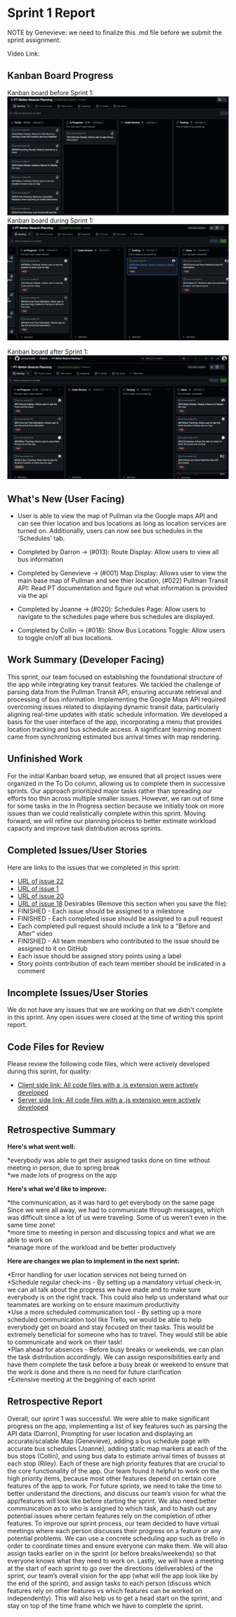 # Sprint 1 Report
NOTE by Genevieve: we need to finalize this .md file before we submit the sprint assignment.

Video Link:
## Kanban Board Progress
Kanban board before Sprint 1:
![Kanban Board Before/Early in Sprint](sprintReport1Images/before.png)
Kanban board during Sprint 1:
![Kanban Board During/Mid Sprint](sprintReport1Images/middleofsprint.png)

Kanban board after Sprint 1:
![Kanban Board After Sprint](sprintReport1Images/afterSprint.png)

## What's New (User Facing)
* User is able to view the map of Pullman via the Google maps API and can see thier location and bus locations as long as location services are turned on. Additionally, users can now see bus schedules in the 'Schedules' tab.

* Completed by Darron -> (#013): Route Display: Allow users to view all bus information
* Completed by Genevieve -> (#001) Map Display: Allows user to view the main base map of Pullman and see thier location, (#022) Pullman Transit API: Read PT documentation and figure out what information is provided via the api
* Completed by Joanne -> (#020): Schedules Page: Allow users to navigate to the schedules page where bus schedules are displayed.
* Completed by Collin -> (#018): Show Bus Locations Toggle: Allow users to toggle on/off all bus locations.

## Work Summary (Developer Facing)
This sprint, our team focused on establishing the foundational structure of the app while integrating key transit features. We tackled the challenge of parsing data from the Pullman Transit API, ensuring accurate retrieval and processing of bus information. Implementing the Google Maps API required overcoming issues related to displaying dynamic transit data, particularly aligning real-time updates with static schedule information. We developed a basis for the user interface of the app, incorporating a menu that provides location tracking and bus schedule access. A significant learning moment came from synchronizing estimated bus arrival times with map rendering.

## Unfinished Work
For the initial Kanban board setup, we ensured that all project issues were organized in the To Do column, allowing us to complete them in successive sprints. Our approach prioritized major tasks rather than spreading our efforts too thin across multiple smaller issues. However, we ran out of time for some tasks in the In Progress section because we initially took on more issues than we could realistically complete within this sprint. Moving forward, we will refine our planning process to better estimate workload capacity and improve task distribution across sprints.

## Completed Issues/User Stories
Here are links to the issues that we completed in this sprint:
* [URL of issue 22](https://github.com/darronese/pt-bus-buddy/issues/22)
* [URL of issue 1](https://github.com/darronese/pt-bus-buddy/issues/1)
* [URL of issue 20](https://github.com/pt-bus-buddy/pt-bus-buddy/issues/20)
* [URL of issue 18](https://github.com/pt-bus-buddy/pt-bus-buddy/issues/18)
Desirables (Remove this section when you save the file):
* FINISHED - Each issue should be assigned to a milestone
* FINISHED - Each completed issue should be assigned to a pull request
* Each completed pull request should include a link to a "Before and After" video
* FINISHED - All team members who contributed to the issue should be assigned to it on
GitHub
* Each issue should be assigned story points using a label
* Story points contribution of each team member should be indicated in a comment
  
## Incomplete Issues/User Stories
We do not have any issues that we are working on that we didn't complete in this sprint. Any open issues were closed at the time of writing this sprint report.

## Code Files for Review
Please review the following code files, which were actively developed during this
sprint, for quality:
* [Client side link: All code files with a .js extension were actively developed](https://github.com/pt-bus-buddy/pt-bus-buddy/tree/main/client)
* [Server side link: All code files with a .js extension were actively developed](https://github.com/pt-bus-buddy/pt-bus-buddy/tree/main/server)
  
## Retrospective Summary
**Here's what went well:**

*everybody was able to get their assigned tasks done on time without meeting in person, due to spring break  
*we made lots of progress on the app

**Here's what we'd like to improve:**

*the communication, as it was hard to get everybody on the same page Since we were all away, we had to communicate through messages, which was difficult since a lot of us were traveling. Some of us weren’t even in the same time zone!  
*more time to meeting in person and discussing topics and what we are able to work on  
*manage more of the workload and be better productively

**Here are changes we plan to implement in the next sprint:**

*Error handling for user location services not being turned on  
*Schedule regular check-ins - By setting up a mandatory virtual check-in, we can all talk about the progress we have made and to make sure everybody is on the right track. This could also help us understand what our teammates are working on to ensure maximum productivity  
*Use a more scheduled communication tool - By setting up a more scheduled communication tool like Trello, we would be able to help everybody get on board and stay focused on their tasks. This would be extremely beneficial for someone who has to travel. They would still be able to communicate and work on their task!  
*Plan ahead for absences - Before busy breaks or weekends, we can plan the task distribution accordingly. We can assign responsibilities early and have them complete the task before a busy break or weekend to ensure that the work is done and there is no need for future clarification  
*Extensive meeting at the beggining of each sprint

  ## Retrospective Report
  Overall, our sprint 1 was successful. We were able to make significant progress on the app, implementing  a list of key features such as parsing the API data (Darron), Prompting for user location and displaying an accurate/scalable Map (Genevieve), adding a bus schedule page with accurate bus schedules (Joanne), adding static map markers at each of the bus stops (Collin), and using bus data to estimate arrival times of busses at each stop (Riley). Each of these are high priority features that are crucial to the core functionality of the app. Our team found it helpful to work on the high priority items, because most other features depend on certain core features of the app to work. For future sprints, we need to take the time to better understand the directions, and discuss our team’s vision for what the app/features will look like before starting the sprint. We also need better communication as to who is assigned to which task, and to hash out any potential issues where certain features rely on the completion of other features. To improve our sprint process, our team decided to have virtual meetings where each person discusses their progress on a feature or any potential problems. We can use a concrete scheduling app such as trello in order to coordinate times and ensure everyone can make them. We will also assign tasks earlier on in the sprint (or before breaks/weekends) so that everyone knows what they need to work on. Lastly, we will have a meeting at the start of each sprint to go over the directions (deliverables) of the sprint, our team’s overall vision for the app (what will the app look like by the end of the sprint), and assign tasks to each person (discuss which features rely on other features vs which features can be worked on independently). This will also help us to get a head start on the sprint, and stay on top of the time frame which we have to complete the sprint.
